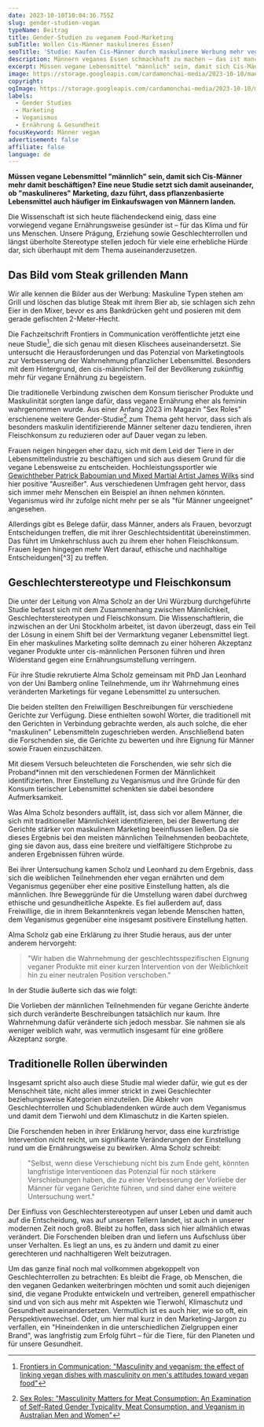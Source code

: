 ```yaml
---
date: 2023-10-10T10:04:36.755Z
slug: gender-studien-vegan
typeName: Beitrag
title: Gender-Studien zu veganem Food-Marketing
subTitle: Wollen Cis-Männer maskulineres Essen?
seoTitle: 'Studie: Kaufen Cis-Männer durch maskulinere Werbung mehr vegan?'
description: Männern veganes Essen schmackhaft zu machen – das ist manchmal gar nicht so einfach. Erfahrt jetzt, wie maskulineres Marketing helfen soll.
excerpt: Müssen vegane Lebensmittel "männlich" sein, damit sich Cis-Männer mehr damit beschäftigen? Eine neue Studie setzt sich damit auseinander, ob "maskulineres" Marketing, dazu führt, dass pflanzenbasierte Lebensmittel auch häufiger im Einkaufswagen von Männern landen.
image: https://storage.googleapis.com/cardamonchai-media/2023-10-10/maenner-vegan-jpg-imagine-382838_675b55_1024_768/640.webp
copyright:
ogImage: https://storage.googleapis.com/cardamonchai-media/2023-10-10/maenner-gemuese-og-jpg-imagine-686878_6f6b53_1200_628/640.webp
labels:
  - Gender Studies
  - Marketing
  - Veganismus
  - Ernährung & Gesundheit
focusKeyword: Männer vegan
advertisement: false
affiliate: false
language: de
---
```


**Müssen vegane Lebensmittel "männlich" sein, damit sich Cis-Männer mehr damit beschäftigen? Eine neue Studie setzt sich damit auseinander, ob "maskulineres" Marketing, dazu führt, dass pflanzenbasierte Lebensmittel auch häufiger im Einkaufswagen von Männern landen.**

Die Wissenschaft ist sich heute flächendeckend einig, dass eine vorwiegend vegane Ernährungsweise gesünder ist – für das Klima und für uns Menschen. Unsere Prägung, Erziehung sowie Geschlechterrollen und längst überholte Stereotype stellen jedoch für viele eine erhebliche Hürde dar, sich überhaupt mit dem Thema auseinanderzusetzen.

## Das Bild vom Steak grillenden Mann

Wir alle kennen die Bilder aus der Werbung: Maskuline Typen stehen am Grill und löschen das blutige Steak mit ihrem Bier ab, sie schlagen sich zehn Eier in den Mixer, bevor es ans Bankdrücken geht und posieren mit dem gerade gefischten 2-Meter-Hecht.

Die Fachzeitschrift Frontiers in Communication veröffentlichte jetzt eine neue Studie[^1], die sich genau mit diesen Klischees auseinandersetzt. Sie untersucht die Herausforderungen und das Potenzial von Marketingtools zur Verbesserung der Wahrnehmung pflanzlicher Lebensmittel. Besonders mit dem Hintergrund, den cis-männlichen Teil der Bevölkerung zukünftig mehr für vegane Ernährung zu begeistern.

Die traditionelle Verbindung zwischen dem Konsum tierischer Produkte und Maskulinität sorgten lange dafür, dass vegane Ernährung eher als feminin wahrgenommen wurde. Aus einer Anfang 2023 im Magazin "Sex Roles" erschienene weitere Gender-Studie[^2] zum Thema geht hervor, dass sich als besonders maskulin identifizierende Männer seltener dazu tendieren, ihren Fleischkonsum zu reduzieren oder auf Dauer vegan zu leben.

Frauen neigen hingegen eher dazu, sich mit dem Leid der Tiere in der Lebensmittelindustrie zu beschäftigen und sich aus diesem Grund für die vegane Lebensweise zu entscheiden. Hochleistungssportler wie [Gewichtheber Patrick Baboumian und Mixed Martial Artist James Wilks](/2019/11/the-game-changers/) sind hier positive "Ausreißer". Aus verschiedenen Umfragen geht hervor, dass sich immer mehr Menschen ein Beispiel an ihnen nehmen könnten. Veganismus wird ihr zufolge nicht mehr per se als "für Männer ungeeignet" angesehen.

Allerdings gibt es Belege dafür, dass Männer, anders als Frauen, bevorzugt Entscheidungen treffen, die mit ihrer Geschlechtsidentität übereinstimmen. Das führt im Umkehrschluss auch zu ihrem eher hohen Fleischkonsum. Frauen legen hingegen mehr Wert darauf, ethische und nachhaltige Entscheidungen[^3] zu treffen.

## Geschlechterstereotype und Fleischkonsum

Die unter der Leitung von Alma Scholz an der Uni Würzburg durchgeführte Studie befasst sich mit dem Zusammenhang zwischen Männlichkeit, Geschlechterstereotypen und Fleischkonsum. Die Wissenschaftlerin, die inzwischen an der Uni Stockholm arbeitet, ist davon überzeugt, dass ein Teil der Lösung in einem Shift bei der Vermarktung veganer Lebensmittel liegt. Ein eher maskulines Marketing sollte demnach zu einer höheren Akzeptanz veganer Produkte unter cis-männlichen Personen führen und ihren Widerstand gegen eine Ernährungsumstellung verringern.

Für ihre Studie rekrutierte Alma Scholz gemeinsam mit PhD Jan Leonhard von der Uni Bamberg online Teilnehmende, um ihr Wahrnehmung eines veränderten Marketings für vegane Lebensmittel zu untersuchen.

Die beiden stellten den Freiwilligen Beschreibungen für verschiedene Gerichte zur Verfügung. Diese enthielten sowohl Wörter, die traditionell mit den Gerichten in Verbindung gebrachte werden, als auch solche, die eher "maskulinen" Lebensmitteln zugeschrieben werden. Anschließend baten die Forschenden sie, die Gerichte zu bewerten und ihre Eignung für Männer sowie Frauen einzuschätzen.

Mit diesem Versuch beleuchteten die Forschenden, wie sehr sich die Proband\*innen mit den verschiedenen Formen der Männlichkeit identifizierten. Ihrer Einstellung zu Veganismus und ihre Gründe für den Konsum tierischer Lebensmittel schenkten sie dabei besondere Aufmerksamkeit.

Was Alma Scholz besonders auffällt, ist, dass sich vor allem Männer, die sich mit traditioneller Männlichkeit identifizieren, bei der Bewertung der Gerichte stärker von maskulinem Marketing beeinflussen ließen. Da sie dieses Ergebnis bei den meisten männlichen Teilnehmenden beobachtete, ging sie davon aus, dass eine breitere und vielfältigere Stichprobe zu anderen Ergebnissen führen würde.

Bei ihrer Untersuchung kamen Scholz und Leonhard zu dem Ergebnis, dass sich die weiblichen Teilnehmenden eher vegan ernährten und dem Veganismus gegenüber eher eine positive Einstellung hatten, als die männlichen. Ihre Beweggründe für die Umstellung waren dabei durchweg ethische und gesundheitliche Aspekte. Es fiel außerdem auf, dass Freiwillige, die in ihrem Bekanntenkreis vegan lebende Menschen hatten, dem Veganismus gegenüber eine insgesamt positivere Einstellung hatten.

Alma Scholz gab eine Erklärung zu ihrer Studie heraus, aus der unter anderem hervorgeht:

> "Wir haben die Wahrnehmung der geschlechtsspezifischen Eignung veganer Produkte mit einer kurzen Intervention von der Weiblichkeit hin zu einer neutralen Position verschoben."

In der Studie äußerte sich das wie folgt:

Die Vorlieben der männlichen Teilnehmenden für vegane Gerichte änderte sich durch veränderte Beschreibungen tatsächlich nur kaum. Ihre Wahrnehmung dafür veränderte sich jedoch messbar. Sie nahmen sie als weniger weiblich wahr, was vermutlich insgesamt für eine größere Akzeptanz sorgte.

## Traditionelle Rollen überwinden

Insgesamt spricht also auch diese Studie mal wieder dafür, wie gut es der Menschheit täte, nicht alles immer strickt in zwei Geschlechter beziehungsweise Kategorien einzuteilen. Die Abkehr von Geschlechterrollen und Schubladendenken würde auch dem Veganismus und damit dem Tierwohl und dem Klimaschutz in die Karten spielen.

Die Forschenden heben in ihrer Erklärung hervor, dass eine kurzfristige Intervention nicht reicht, um signifikante Veränderungen der Einstellung rund um die Ernährungsweise zu bewirken. Alma Scholz schreibt:

> "Selbst, wenn diese Verschiebung nicht bis zum Ende geht, könnten langfristige Interventionen das Potenzial für noch stärkere Verschiebungen haben, die zu einer Verbesserung der Vorliebe der Männer für vegane Gerichte führen, und sind daher eine weitere Untersuchung wert."

Der Einfluss von Geschlechterstereotypen auf unser Leben und damit auch auf die Entscheidung, was auf unseren Tellern landet, ist auch in unserer modernen Zeit noch groß. Bleibt zu hoffen, dass sich hier allmählich etwas verändert. Die Forschenden bleiben dran und liefern uns Aufschluss über unser Verhalten. Es liegt an uns, es zu ändern und damit zu einer gerechteren und nachhaltigeren Welt beizutragen.

Um das ganze final noch mal vollkommen abgekoppelt von Geschlechterrollen zu betrachten: Es bleibt die Frage, ob Menschen, die den veganen Gedanken weiterbringen möchten und somit auch diejenigen sind, die vegane Produkte entwickeln und vertreiben, generell empathischer sind und von sich aus mehr mit Aspekten wie Tierwohl, Klimaschutz und Gesundheit auseinandersetzen. Vermutlich ist es auch hier, wie so oft, ein Perspektivenwechsel. Oder, um hier mal kurz in den Marketing-Jargon zu verfallen, ein "Hineindenken in die unterschiedlichen Zielgruppen einer Brand", was langfristig zum Erfolg führt – für die Tiere, für den Planeten und für unsere Gesundheit.

[^1]: [Frontiers in Communication: "Masculinity and veganism: the effect of linking vegan dishes with masculinity on men's attitudes toward vegan food"](https://www.frontiersin.org/articles/10.3389/fcomm.2023.1244471/full)
[^2]: [Sex Roles: "Masculinity Matters for Meat Consumption: An Examination of Self-Rated Gender Typicality, Meat Consumption, and Veganism in Australian Men and Women"](https://link.springer.com/article/10.1007/s11199-023-01346-0#Sec12)
[^4]: [Annual Reviews: "Meat Consumption and Sustainability"](https://www.annualreviews.org/doi/10.1146/annurev-resource-111820-032340)
